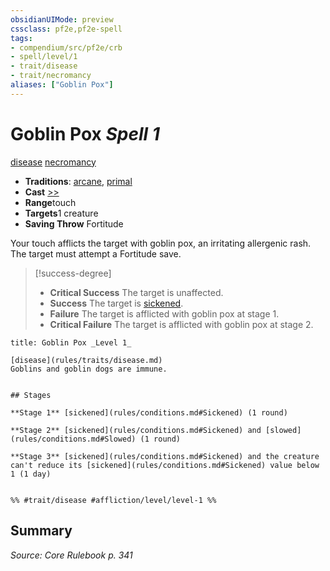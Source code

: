 ```yaml
---
obsidianUIMode: preview
cssclass: pf2e,pf2e-spell
tags:
- compendium/src/pf2e/crb
- spell/level/1
- trait/disease
- trait/necromancy
aliases: ["Goblin Pox"]
---
```

# Goblin Pox *Spell 1*   
[disease](../../rules/traits/disease.md)  [necromancy](../../rules/traits/necromancy.md)  

- **Traditions**: [arcane](../../rules/traits/arcane.md), [primal](../../rules/traits/primal.md)
- **Cast** [>>](../../rules/core-rulebook/chapter-9-playing-the-game.md#Actions "Two-Action") 
- **Range**touch
- **Targets**1 creature
- **Saving Throw** Fortitude

Your touch afflicts the target with goblin pox, an irritating allergenic rash. The target must attempt a Fortitude save.

> [!success-degree] 
> - **Critical Success** The target is unaffected.
> - **Success** The target is [sickened](../../rules/conditions.md#Sickened).
> - **Failure** The target is afflicted with goblin pox at stage 1.
> - **Critical Failure** The target is afflicted with goblin pox at stage 2.

```ad-inline-affliction
title: Goblin Pox _Level 1_

[disease](rules/traits/disease.md)  
Goblins and goblin dogs are immune.


## Stages

**Stage 1** [sickened](rules/conditions.md#Sickened) (1 round)

**Stage 2** [sickened](rules/conditions.md#Sickened) and [slowed](rules/conditions.md#Slowed) (1 round)

**Stage 3** [sickened](rules/conditions.md#Sickened) and the creature can't reduce its [sickened](rules/conditions.md#Sickened) value below 1 (1 day)


%% #trait/disease #affliction/level/level-1 %%
```

## Summary

*Source: Core Rulebook p. 341*
